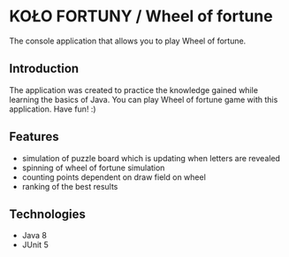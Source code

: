 # KOŁO FORTUNY / Wheel of fortune
The console application that allows you to play Wheel of fortune.

## Introduction
The application was created to practice the knowledge gained while learning the basics of Java.
You can play Wheel of fortune game with this application.
Have fun! :)

## Features
* simulation of puzzle board which is updating when letters are revealed
* spinning of wheel of fortune simulation
* counting points dependent on draw field on wheel 
* ranking of the best results

## Technologies
* Java 8
* JUnit 5